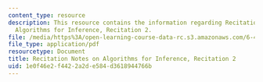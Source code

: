 ```yaml
---
content_type: resource
description: This resource contains the information regarding Recitation Notes on
  Algorithms for Inference, Recitation 2.
file: /media/https%3A/open-learning-course-data-rc.s3.amazonaws.com/6-438-algorithms-for-inference-fall-2014/1e0f46e2f4422a2de584d3618944766b_MIT6_438F14_rec2.pdf
file_type: application/pdf
resourcetype: Document
title: Recitation Notes on Algorithms for Inference, Recitation 2
uid: 1e0f46e2-f442-2a2d-e584-d3618944766b
---
```

